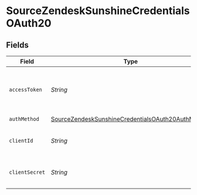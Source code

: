 # SourceZendeskSunshineCredentialsOAuth20


## Fields

| Field                                                                                                                         | Type                                                                                                                          | Required                                                                                                                      | Description                                                                                                                   |
| ----------------------------------------------------------------------------------------------------------------------------- | ----------------------------------------------------------------------------------------------------------------------------- | ----------------------------------------------------------------------------------------------------------------------------- | ----------------------------------------------------------------------------------------------------------------------------- |
| `accessToken`                                                                                                                 | *String*                                                                                                                      | :heavy_check_mark:                                                                                                            | Long-term access Token for making authenticated requests.                                                                     |
| `authMethod`                                                                                                                  | [SourceZendeskSunshineCredentialsOAuth20AuthMethod](../../models/shared/SourceZendeskSunshineCredentialsOAuth20AuthMethod.md) | :heavy_check_mark:                                                                                                            | N/A                                                                                                                           |
| `clientId`                                                                                                                    | *String*                                                                                                                      | :heavy_check_mark:                                                                                                            | The Client ID of your OAuth application.                                                                                      |
| `clientSecret`                                                                                                                | *String*                                                                                                                      | :heavy_check_mark:                                                                                                            | The Client Secret of your OAuth application.                                                                                  |